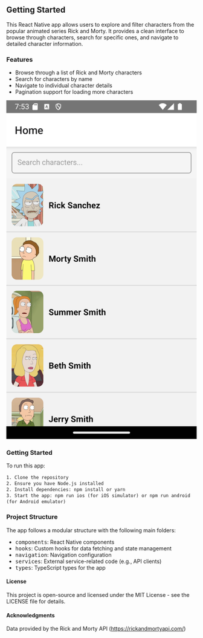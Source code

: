 ## Getting Started

This React Native app allows users to explore and filter characters from the popular animated series Rick and Morty. It provides a clean interface to browse through characters, search for specific ones, and navigate to detailed character information.

### Features

- Browse through a list of Rick and Morty characters
- Search for characters by name
- Navigate to individual character details
- Pagination support for loading more characters

![screenshot](screenshots/HomeScreen.png)

### Getting Started

To run this app:

    1. Clone the repository
    2. Ensure you have Node.js installed
    2. Install dependencies: npm install or yarn
    3. Start the app: npm run ios (for iOS simulator) or npm run android (for Android emulator)

### Project Structure

The app follows a modular structure with the following main folders:

- <kbd>components</kbd>: React Native components
- <kbd>hooks</kbd>: Custom hooks for data fetching and state management
- <kbd>navigation</kbd>: Navigation configuration
- <kbd>services</kbd>: External service-related code (e.g., API clients)
- <kbd>types</kbd>: TypeScript types for the app

#### License

This project is open-source and licensed under the MIT License - see the LICENSE file for details.

#### Acknowledgments

Data provided by the Rick and Morty API  (https://rickandmortyapi.com/)
